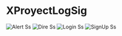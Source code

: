 # XProyectLogSig
 ![Alert Ss](https://github.com/VladimirMatos/XProyectLogSig/blob/master/Alert.png)
![Dire Ss](https://github.com/VladimirMatos/XProyectLogSig/blob/master/Dire.png)
![Login Ss](https://github.com/VladimirMatos/XProyectLogSig/blob/master/Login.png)
![SignUp Ss](https://github.com/VladimirMatos/XProyectLogSig/blob/master/SignUp.png)
